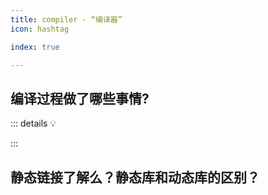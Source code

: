 ```yaml
---
title: compiler - “编译器”
icon: hashtag

index: true

---
```


<!-- more -->

## 编译过程做了哪些事情?

::: details 💡

:::

## 静态链接了解么？静态库和动态库的区别？